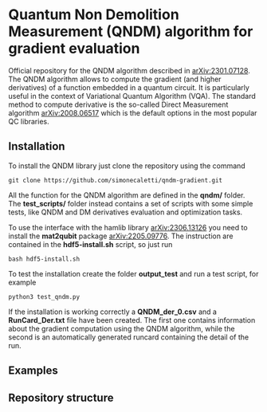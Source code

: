 # Quantum Non Demolition Measurement (QNDM) algorithm for gradient evaluation

Official repository for the QNDM algorithm described in [arXiv:2301.07128](https://arxiv.org/abs/2301.07128).
The QNDM algorithm allows to compute the gradient (and higher derivatives) of a function embedded in a quantum circuit. It is particularly useful in the context of Variational Quantum Algorithm (VQA).
The standard method to compute derivative is the so-called Direct Measurement algorithm [arXiv:2008.06517](https://arxiv.org/abs/2008.06517) which is the default options in the most popular QC libraries.

## Installation

To install the QNDM library just clone the repository using the command
```
git clone https://github.com/simonecaletti/qndm-gradient.git 
```
All the function for the QNDM algorithm are defined in the **qndm/** folder. The **test_scripts/** folder instead contains a set of scripts with some simple tests, like QNDM and DM derivatives evaluation and optimization tasks.

To use the interface with the hamlib library [arXiv:2306.13126](https://arxiv.org/abs/2306.13126) you need to install the **mat2qubit** package [arXiv:2205.09776](https://arxiv.org/abs/2205.09776). The instruction are contained in the **hdf5-install.sh** script, so just run 
```
bash hdf5-install.sh
```
To test the installation create the folder **output_test** and run a test script, for example 
```
python3 test_qndm.py 
```
If the installation is working correctly a **QNDM_der_0.csv** and a **RunCard_Der.txt** file have been created. The first one contains information about the gradient computation using the QNDM algorithm, while the second is an automatically generated runcard containing the detail of the run.


## Examples


## Repository structure

